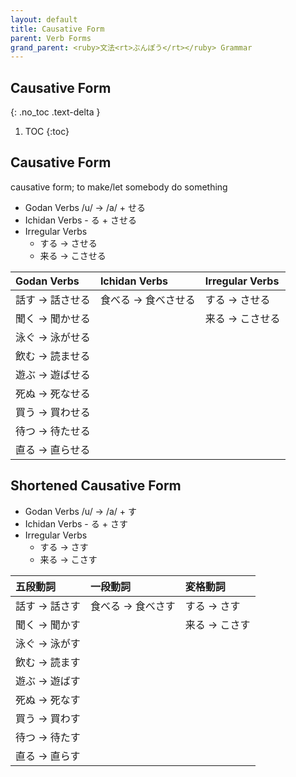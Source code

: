 ```yaml
---
layout: default
title: Causative Form
parent: Verb Forms
grand_parent: <ruby>文法<rt>ぶんぽう</rt></ruby> Grammar
---
```


## Causative Form
{: .no_toc .text-delta }

1. TOC
{:toc}

## Causative Form
causative form; to make/let somebody do something
- Godan Verbs /u/ → /a/ + せる
- Ichidan Verbs - る + させる
- Irregular Verbs
  -	する → させる
  -	来る → こさせる

| Godan Verbs     | Ichidan Verbs       | Irregular Verbs |
|:--------------- |:------------------- |:--------------- |
| 話す → 話させる | 食べる → 食べさせる | する → させる   |
| 聞く → 聞かせる |                     | 来る → こさせる |
| 泳ぐ → 泳がせる |                     |                 |
| 飲む → 読ませる |                     |                 |
| 遊ぶ → 遊ばせる |                     |                 |
| 死ぬ → 死なせる |                     |                 |
| 買う → 買わせる |                     |                 |
| 待つ → 待たせる |                     |                 |
| 直る → 直らせる |                     |                 |

## Shortened Causative Form
- Godan Verbs /u/ → /a/ + す
- Ichidan Verbs - る + さす
- Irregular Verbs
  -	する → さす
  -	来る → こさす

| 五段動詞      | 一段動詞          | 変格動詞      |
|:------------- |:----------------- |:------------- |
| 話す → 話さす | 食べる → 食べさす | する → さす   |
| 聞く → 聞かす |                   | 来る → こさす |
| 泳ぐ → 泳がす |                   |               |
| 飲む → 読ます |                   |               |
| 遊ぶ → 遊ばす |                   |               |
| 死ぬ → 死なす |                   |               |
| 買う → 買わす |                   |               |
| 待つ → 待たす |                   |               |
| 直る → 直らす |                   |               |
